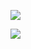 ![](https://github-readme-stats.vercel.app/api?username=Hexadecagons&count_private=true&show_icons=true&include_all_commits=true&cache_seconds=1800&theme=dracula&custom_title=Welcome!)

![](https://github-readme-stats.vercel.app/api/top-langs/?username=Hexadecagons&custom_title=&layout=default&theme=dracula&count_private=true)
